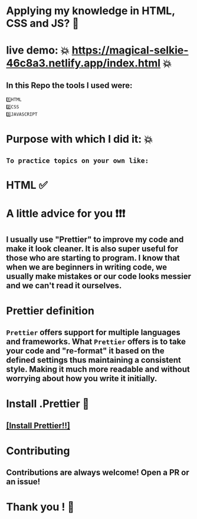 # Applying my knowledge in HTML, CSS and JS? 🥇

# live demo: 💥 https://magical-selkie-46c8a3.netlify.app/index.html 💥

## In this Repo the tools I used were:

```
1️⃣HTML
2️⃣CSS
3️⃣JAVASCRIPT
```

# Purpose with which I did it: 💥

## `To practice topics on your own like: `

# HTML ✅


# A little advice for you ❗❗❗

## I usually use "Prettier" to improve my code and make it look cleaner. It is also super useful for those who are starting to program. I know that when we are beginners in writing code, we usually make mistakes or our code looks messier and we can't read it ourselves.

# Prettier definition

## `Prettier` offers support for multiple languages and frameworks. What `Prettier` offers is to take your code and "re-format" it based on the defined settings thus maintaining a consistent style. Making it much more readable and without worrying about how you write it initially.

# Install .Prettier 🧮

## [[Install Prettier!!]](https://prettier.io/docs/en/install.html)

# Contributing

## Contributions are always welcome! Open a PR or an issue!

# Thank you ! 👋
